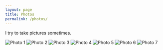 ```yaml
---
layout: page
title: Photos
permalink: /photos/
---
```


I try to take pictures sometimes.

<div class="photo-grid">
  <img src="/assets/photos/1.jpg" alt="Photo 1" />
  <img src="/assets/photos/2.jpg" alt="Photo 2" />
  <img src="/assets/photos/3.jpg" alt="Photo 3" />
  <img src="/assets/photos/4.jpg" alt="Photo 4" />
  <img src="/assests/photos/5.jpg" alt="Photo 5">
  <img src="/assests/photos/6.jpg" alt="Photo 6">
  <img src="/assests/photos/7.jpg" alt="Photo 7">
</div>

<style>
.photo-gallery {
  display: grid;
  grid-template-columns: repeat(auto-fit, minmax(220px, 1fr));
  gap: 1rem;
  margin-top: 1.5rem;
}

.photo-tile {
  aspect-ratio: 3 / 4;
  overflow: hidden;
  border-radius: 8px;
  box-shadow: 0 4px 12px rgba(0,0,0,0.3);
  background-color: #1c1c1c;
}

.photo-tile img {
  width: 100%;
  height: 100%;
  object-fit: cover;
  transition: transform 0.3s ease;
  display: block;
}

.photo-tile img:hover {
  transform: scale(1.05);
}
</style>
